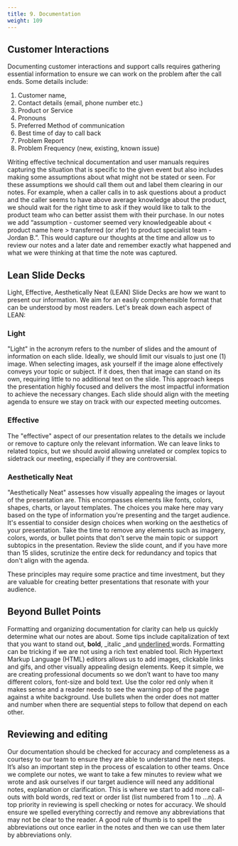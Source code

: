 ```yaml
---
title: 9. Documentation
weight: 109
---
```


## Customer Interactions

Documenting customer interactions and support calls requires gathering essential information to ensure we can work on the problem after the call ends. Some details include: 

1. Customer name, 
2. Contact details (email, phone number etc.)
3. Product or Service 
4. Pronouns 
5. Preferred Method of communication 
6. Best time of day to call back 
7. Problem Report 
8. Problem Frequency (new, existing, known issue)  

Writing effective technical documentation and user manuals requires capturing the situation that is specific to the given event but also includes making some assumptions about what might not be stated or seen. For these assumptions we should call them out and label them clearing in our notes. For example, when a caller calls in to ask questions about a product and the caller seems to have above average knowledge about the product, we should wait for the right time to ask if they would like to talk to the product team who can better assist them with their purchase. In our notes we add “assumption - customer seemed very knowledgeable about &lt; product name here > transferred (or xfer) to product specialist team - Jordan B.”. This would capture our thoughts at the time and allow us to review our notes and a later date and remember exactly what happened and what we were thinking at that time the note was captured. 

## Lean Slide Decks

Light, Effective, Aesthetically Neat (LEAN) Slide Decks are how we want to present our information. We aim for an easily comprehensible format that can be understood by most readers. Let's break down each aspect of LEAN:

### Light

"Light" in the acronym refers to the number of slides and the amount of information on each slide. Ideally, we should limit our visuals to just one (1) image. When selecting images, ask yourself if the image alone effectively conveys your topic or subject. If it does, then that image can stand on its own, requiring little to no additional text on the slide. This approach keeps the presentation highly focused and delivers the most impactful information to achieve the necessary changes. Each slide should align with the meeting agenda to ensure we stay on track with our expected meeting outcomes.

### Effective

The "effective" aspect of our presentation relates to the details we include or remove to capture only the relevant information. We can leave links to related topics, but we should avoid allowing unrelated or complex topics to sidetrack our meeting, especially if they are controversial.

### Aesthetically Neat

"Aesthetically Neat" assesses how visually appealing the images or layout of the presentation are. This encompasses elements like fonts, colors, shapes, charts, or layout templates. The choices you make here may vary based on the type of information you're presenting and the target audience. It's essential to consider design choices when working on the aesthetics of your presentation. Take the time to remove any elements such as imagery, colors, words, or bullet points that don't serve the main topic or support subtopics in the presentation. Review the slide count, and if you have more than 15 slides, scrutinize the entire deck for redundancy and topics that don't align with the agenda.

These principles may require some practice and time investment, but they are valuable for creating better presentations that resonate with your audience.

## Beyond Bullet Points 

Formatting and organizing documentation for clarity can help us quickly determine what our notes are about. Some tips include capitalization of text that you want to stand out, **bold**, _italic _and <span style="text-decoration:underline;">underlined </span>words. Formatting can be tricking if we are not using a rich text enabled tool. Rich Hypertext Markup Language (HTML) editors allows us to add images, clickable links and gifs, and other visually appealing design elements. Keep it simple, we are creating professional documents so we don’t want to have too many different colors, font-size and bold text. Use the color red only when it makes sense and a reader needs to see the warning pop of the page against a white background. Use bullets when the order does not matter and number when there are sequential steps to follow that depend on each other. 

## Reviewing and editing 

Our documentation should be checked for accuracy and completeness as a courtesy to our team to ensure they are able to understand the next steps. It’s also an important step in the process of escalation to other teams. Once we complete our notes, we want to take a few minutes to review what we wrote and ask ourselves if our target audience will need any additional notes, explanation or clarification. This is where we start to add more call-outs with bold words, red text or order list (list numbered from 1 to …n). A top priority in reviewing is spell checking or notes for accuracy. We should ensure we spelled everything correctly and remove any abbreviations that may not be clear to the reader. A good rule of thumb is to spell the abbreviations out once earlier in the notes and then we can use them later by abbreviations only. 



